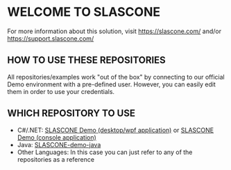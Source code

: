 # WELCOME TO SLASCONE

For more information about this solution, visit
https://slascone.com/ and/or
https://support.slascone.com/

## HOW TO USE THESE REPOSITORIES  

All repositories/examples work "out of the box" by connecting to our official Demo environment with a pre-defined user. However, you can easily edit them in order to use your credentials. 

## WHICH REPOSITORY TO USE

- C#/.NET:  [SLASCONE Demo (desktop/wpf application)](https://github.com/SLASCONE/SLASCONE-demo-wpf-nuget) or [SLASCONE Demo (console application)](https://github.com/SLASCONE/SLASCONE-demo-csharp-nuget)
- Java: [SLASCONE-demo-java]([https://github.com/SLASCONE/SLASCONE-demo-java)
- Other Languages: In this case you can just refer to any of the repositories as a reference
